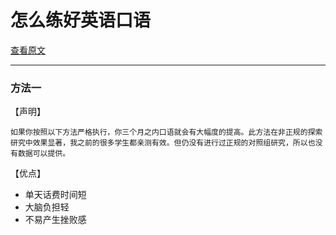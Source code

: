 # 怎么练好英语口语

[查看原文](http://www.zhihu.com/question/20097263)

---

### 方法一

【声明】

```如果你按照以下方法严格执行，你三个月之内口语就会有大幅度的提高。此方法在非正规的探索研究中效果显著，我之前的很多学生都亲测有效。但仍没有进行过正规的对照组研究，所以也没有数据可以提供。```

【优点】
* 单天话费时间短
* 大脑负担轻
* 不易产生挫败感

